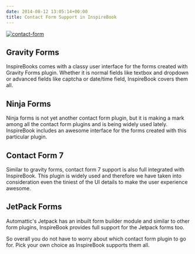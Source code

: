 ```yaml
---
date: 2014-08-12 13:05:14+00:00
title: Contact Form Support in InspireBook
---
```


[![contact-form](https://rtcamp.com/wp-content/uploads/2014/02/contact-form.png)](https://rtcamp.com/wp-content/uploads/2014/02/contact-form.png)


## Gravity Forms


InspireBooks comes with a classy user interface for the forms created with Gravity Forms plugin. Whether it is normal fields like textbox and dropdown or advanced fields like captcha or date/time field, InspireBook covers them all.


## Ninja Forms


Ninja forms is not yet another contact form plugin, but it is making a mark among all the contact form plugins and is being widely used lately. InspireBook includes an awesome interface for the forms created with this particular plugin.


## Contact Form 7


Similar to gravity forms, contact form 7 support is also full integrated with InspireBook. This plugin is widely used and therefore we have taken into consideration even the tiniest of the UI details to make the user experience awesome.


## JetPack Forms


Automattic's Jetpack has an inbuilt form builder module and similar to other form plugins, InspireBook provides full support for the Jetpack forms too.

So overall you do not have to worry about which contact form plugin to go for. Pick your own choice as InspireBook supports them all.
